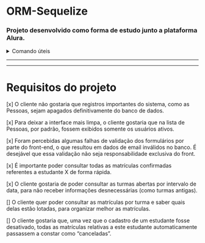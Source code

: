 # ORM-Sequelize
### Projeto desenvolvido como forma de estudo junto a plataforma Alura.

<details>
<summary>Comando úteis</summary>

Criar tabela Pessoas:
```
npx sequelize-cli model:create --name Pessoas --attributes nome:string,ativo:boolean,email:string,role:string
```

Realizar a migration:
```
npx sequelize-cli db:migrate
```

Criar seeds:
```
npx sequelize-cli seed:generate --name demo-pessoa
```

Inserir seeds:
```
npx sequelize-cli db:seed:all
```

Desfazer a ultima migrations:
```
npx sequelize-cli db:migrate:undo
```

Desfazer uma migration especifica:
```
db:migrate:undo --name [data-hora]-create-[nome-da-tabela].js
```

Desfazer o ultimo seed feito:
```
npx sequelize db:seed:undo
```

Desfazer seeds de uma tabela específica:
```
npx sequelize-cli db:seed:undo --seed nome-do-arquivo
```

Desfazer todos os seeds feitos:
```
npx sequelize-cli db:seed:undo:all
```

</details>

---
---

# Requisitos do projeto

[x]    O cliente não gostaria que registros importantes do sistema, como as Pessoas, sejam apagados definitivamente do banco de dados.

[x]    Para deixar a interface mais limpa, o cliente gostaria que na lista de Pessoas, por padrão, fossem exibidos somente os usuários ativos.

[x]    Foram percebidas algumas falhas de validação dos formulários por parte do front-end, o que resultou em dados de email inválidos no banco. É desejável que essa validação não seja responsabilidade exclusiva do front.

[x]    É importante poder consultar todas as matrículas confirmadas referentes a estudante X de forma rápida.

[x]    O cliente gostaria de poder consultar as turmas abertas por intervalo de data, para não receber informações desnecessárias (como turmas antigas).

[]    O cliente quer poder consultar as matrículas por turma e saber quais delas estão lotadas, para organizar melhor as matrículas.

[]    O cliente gostaria que, uma vez que o cadastro de um estudante fosse desativado, todas as matrículas relativas a este estudante automaticamente passassem a constar como “canceladas”.

